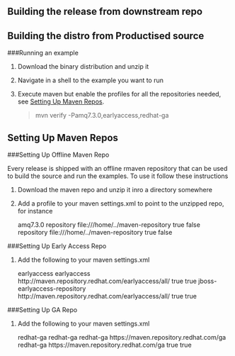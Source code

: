 Building the release from downstream repo
-----------------------------------------

Building the distro from Productised source
-------------------------------------------


###Running an example

1.  Download the binary distribution and unzip it

2.  Navigate in a shell to the example you want to run

3.  Execute maven but enable the profiles for all the repositories needed, see [Setting Up Maven Repos](Setting-Up-Maven-Repos()).

    >mvn verify -Pamq7.3.0,earlyaccess,redhat-ga


Setting Up Maven Repos
----------------------

###Setting Up Offline Maven Repo

Every release is shipped with an offline rmaven repository that can be used to build the source and run the examples.
To use it follow these instructions

1.  Download the maven repo and unzip it inro a directory somewhere

2.  Add a profile to your maven settings.xml to point to the unzipped repo, for instance
  

    <profile>
       <id>amq7.3.0</id>
       <repositories>
         <repository>
           <id>repository</id>
           <url>file:///home/../maven-repository</url>
           <releases>
             <enabled>true</enabled>
           </releases>
           <snapshots>
             <enabled>false</enabled>
           </snapshots>
         </repository>
       </repositories>
       <pluginRepositories>
         <pluginRepository>
           <id>repository</id>
           <url>file:///home/../maven-repository</url>
           <releases>
             <enabled>true</enabled>
           </releases>
           <snapshots>
             <enabled>false</enabled>
           </snapshots>
         </pluginRepository>
       </pluginRepositories>
     </profile>

###Setting Up Early Access Repo

1.  Add the following to your maven settings.xml


    <profile>
        <id>earlyaccess</id>
        <repositories>
            <repository>
                <id>earlyaccess</id>
                <url>http://maven.repository.redhat.com/earlyaccess/all/</url>
                <releases>
                    <enabled>true</enabled>
                </releases>
                <snapshots>
                    <enabled>true</enabled>
                </snapshots>
            </repository>
        </repositories>
        <pluginRepositories>
            <pluginRepository>
                <id>jboss-earlyaccess-repository</id>
                <url>http://maven.repository.redhat.com/earlyaccess/all/</url>
                <releases>
                    <enabled>true</enabled>
                </releases>
                <snapshots>
                    <enabled>true</enabled>
                </snapshots>
            </pluginRepository>
        </pluginRepositories>
    </profile>
    
###Setting Up GA Repo

1.  Add the following to your maven settings.xml


    <profile>
	     <id>redhat-ga</id>
	     <repositories>
	       <repository>
		 <id>redhat-ga</id>
		 <name>redhat-ga</name>
		 <url>https://maven.repository.redhat.com/ga</url>
	       </repository>
	     </repositories>
		<pluginRepositories>
            <pluginRepository>
                <id>redhat-ga</id>
                <url>https://maven.repository.redhat.com/ga</url>
                <releases>
                    <enabled>true</enabled>
                </releases>
                <snapshots>
                    <enabled>true</enabled>
                </snapshots>
            </pluginRepository>
        </pluginRepositories>
    </profile>